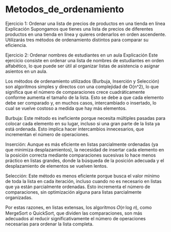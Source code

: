 # Metodos_de_ordenamiento

Ejercicio 1: Ordenar una lista de precios de productos en una tienda en línea
Explicación
Supongamos que tienes una lista de precios de diferentes productos en una tienda en línea y quieres ordenarlos en orden ascendente. Utilizarás tres métodos de ordenamiento distintos para comparar su eficiencia.

Ejercicio 2: Ordenar nombres de estudiantes en un aula
Explicación
Este ejercicio consiste en ordenar una lista de nombres de estudiantes en orden alfabético, lo que puede ser útil al organizar listas de asistencia o asignar asientos en un aula.

Los métodos de ordenamiento utilizados (Burbuja, Inserción y Selección) son algoritmos simples y directos con una complejidad de O(n^2), lo que significa que el número de comparaciones crece cuadráticamente conforme aumenta el tamaño de la lista. Esto se debe a que cada elemento debe ser comparado y, en muchos casos, intercambiado o insertado, lo cual se vuelve costoso a medida que hay más elementos.

Burbuja: Este método es ineficiente porque necesita múltiples pasadas para colocar cada elemento en su lugar, incluso si una gran parte de la lista ya está ordenada. Esto implica hacer intercambios innecesarios, que incrementan el número de operaciones.

Inserción: Aunque es más eficiente en listas parcialmente ordenadas (ya que minimiza desplazamientos), la necesidad de insertar cada elemento en la posición correcta mediante comparaciones sucesivas lo hace menos práctico en listas grandes, donde la búsqueda de la posición adecuada y el desplazamiento de elementos se vuelven lentos.

Selección: Este método es menos eficiente porque busca el valor mínimo de toda la lista en cada iteración, incluso cuando no es necesario en listas que ya están parcialmente ordenadas. Esto incrementa el número de comparaciones, sin optimización alguna para listas parcialmente organizadas.

Por estas razones, en listas extensas, los algoritmos 𝑂(𝑛 log 𝑛), como MergeSort o QuickSort, que dividen las comparaciones, son más adecuados al reducir significativamente el número de operaciones necesarias para ordenar la lista completa.
